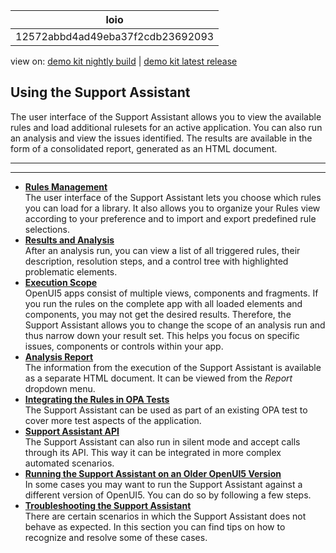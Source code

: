 <!-- loio12572abbd4ad49eba37f2cdb23692093 -->

| loio |
| -----|
| 12572abbd4ad49eba37f2cdb23692093 |

<div id="loio">

view on: [demo kit nightly build](https://openui5nightly.hana.ondemand.com/#/topic/12572abbd4ad49eba37f2cdb23692093) | [demo kit latest release](https://openui5.hana.ondemand.com/#/topic/12572abbd4ad49eba37f2cdb23692093)</div>

## Using the Support Assistant

The user interface of the Support Assistant allows you to view the available rules and load additional rulesets for an active application. You can also run an analysis and view the issues identified. The results are available in the form of a consolidated report, generated as an HTML document.

***

***

-   **[Rules Management](Rules_Management_3fc864a.md "The user interface of the Support Assistant lets you choose which rules you can load for
		a library. It also allows you to organize your Rules view according to your preference and
		to import and export predefined rule selections.")**  
The user interface of the Support Assistant lets you choose which rules you can load for a library. It also allows you to organize your Rules view according to your preference and to import and export predefined rule selections.
-   **[Results and Analysis](Results_and_Analysis_f09fab1.md "After an analysis run, you can view a list of all triggered rules, their description,
		resolution steps, and a control tree with highlighted problematic elements.")**  
After an analysis run, you can view a list of all triggered rules, their description, resolution steps, and a control tree with highlighted problematic elements.
-   **[Execution Scope](Execution_Scope_e15067d.md "OpenUI5 apps consist of
		multiple views, components and fragments. If you run the rules on the complete app with all
		loaded elements and components, you may not get the desired results. Therefore, the Support
		Assistant allows you to change the scope of an analysis run and thus narrow down your result
		set. This helps you focus on specific issues, components or controls within your
		app.")**  
OpenUI5 apps consist of multiple views, components and fragments. If you run the rules on the complete app with all loaded elements and components, you may not get the desired results. Therefore, the Support Assistant allows you to change the scope of an analysis run and thus narrow down your result set. This helps you focus on specific issues, components or controls within your app.
-   **[Analysis Report](Analysis_Report_29bcdec.md "The information from the execution of the Support Assistant is available as a separate
		HTML document. It can be viewed from the Report dropdown
		menu.")**  
The information from the execution of the Support Assistant is available as a separate HTML document. It can be viewed from the *Report* dropdown menu.
-   **[Integrating the Rules in OPA Tests](Integrating_the_Rules_in_OPA_Tests_cfabbd4.md "The Support Assistant can be used as part of an existing OPA test to cover more test
		aspects of the application.")**  
The Support Assistant can be used as part of an existing OPA test to cover more test aspects of the application.
-   **[Support Assistant API](Support_Assistant_API_a34eb58.md "The Support Assistant can also run in silent mode and accept calls through its API. This
		way it can be integrated in more complex automated scenarios.")**  
The Support Assistant can also run in silent mode and accept calls through its API. This way it can be integrated in more complex automated scenarios.
-   **[Running the Support Assistant on an Older OpenUI5 Version](Running_the_Support_Assistant_on_an_Older_OpenUI5_Version_473201b.md "In some cases you may want to run the Support Assistant against a different version of
			OpenUI5. You can do so by
		following a few steps.")**  
In some cases you may want to run the Support Assistant against a different version of OpenUI5. You can do so by following a few steps.
-   **[Troubleshooting the Support Assistant](Troubleshooting_the_Support_Assistant_64bdd33.md "There are certain scenarios in which the Support Assistant does not behave as expected.
		In this section you can find tips on how to recognize and resolve some of these
		cases.")**  
There are certain scenarios in which the Support Assistant does not behave as expected. In this section you can find tips on how to recognize and resolve some of these cases.

